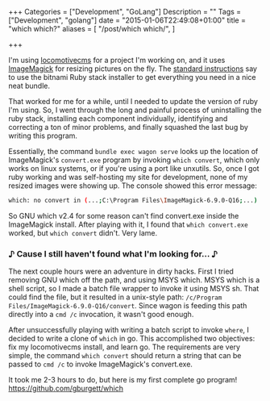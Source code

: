 +++
Categories = ["Development", "GoLang"]
Description = ""
Tags = ["Development", "golang"]
date = "2015-01-06T22:49:08+01:00"
title = "which which?"
aliases = [
  "/post/which which/",
]

+++

I'm using [locomotivecms](http://locomotivecms.com/) for a project I'm working on, and it uses [ImageMagick](http://www.imagemagick.org/) for resizing pictures on the fly.  The [standard instructions](http://doc.locomotivecms.com/get-started/install-wagon#windows) say to use the bitnami Ruby stack installer to get everything you need in a nice neat bundle.

That worked for me for a while, until I needed to update the version of ruby I'm using.  So, I went through the long and painful process of uninstalling the ruby stack, installing each component individually, identifying and correcting a ton of minor problems, and finally squashed the last bug by writing this program.

Essentially, the command `bundle exec wagon serve` looks up the location of ImageMagick's `convert.exe` program by invoking `which convert`, which only works on linux systems, or if you're using a port like unxutils.  So, once I got ruby working and was self-hosting my site for development, none of my resized images were showing up.  The console showed this error message:

```sh
which: no convert in (...;C:\Program Files\ImageMagick-6.9.0-Q16;...)
```

So GNU which v2.4 for some reason can't find convert.exe inside the ImageMagick install.  After playing with it, I found that `which convert.exe` worked, but `which convert` didn't.  Very lame.

###  ♪ Cause I still haven't found what I'm looking for... ♪

The next couple hours were an adventure in dirty hacks.  First I tried removing GNU which off the path, and using MSYS which.  MSYS which is a shell script, so I made a batch file wrapper to invoke it using MSYS sh.  That could find the file, but it resulted in a unix-style path: `/c/Program Files/ImageMagick-6.9.0-Q16/convert`.  Since wagon is feeding this path directly into a `cmd /c` invocation, it wasn't good enough.

After unsuccessfully playing with writing a batch script to invoke `where`, I decided to write a clone of `which` in go.  This accomplished two objectives: fix my locomotivecms install, and learn go.  The requirements are very simple, the command `which convert` should return a string that can be passed to `cmd /c` to invoke ImageMagick's convert.exe.

It took me 2-3 hours to do, but here is my first complete go program! https://github.com/gburgett/which
